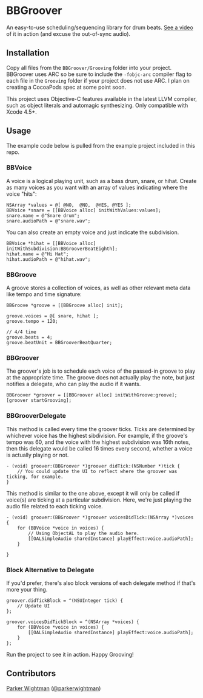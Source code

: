 # BBGroover

An easy-to-use scheduling/sequencing library for drum beats. [See a video](http://www.youtube.com/watch?v=gFfUUjgRQvE) of it in action (and excuse the out-of-sync audio).

## Installation

Copy all files from the `BBGroover/Grooving` folder into your project. BBGroover uses ARC so be sure to include the `-fobjc-arc` compiler flag to each file in the `Grooving` folder if your project does not use ARC. I plan on creating a CocoaPods spec at some point soon.

This project uses Objective-C features available in the latest LLVM compiler, such as object literals and automagic synthesizing. Only compatible with Xcode 4.5+.

## Usage

The example code below is pulled from the example project included in this repo.

### BBVoice

A voice is a logical playing unit, such as a bass drum, snare, or hihat. Create as many voices as you want with an array of values indicating where the voice "hits":

```
NSArray *values = @[ @NO,  @NO,  @YES, @YES ];
BBVoice *snare = [[BBVoice alloc] initWithValues:values];
snare.name = @"Snare drum";
snare.audioPath = @"snare.wav";
```

You can also create an empty voice and just indicate the subdivision.

```
BBVoice *hihat = [[BBVoice alloc] initWithSubdivision:BBGrooverBeatEighth];
hihat.name = @"Hi Hat";
hihat.audioPath = @"hihat.wav";
```

### BBGroove

A groove stores a collection of voices, as well as other relevant meta data like tempo and time signature:

```
BBGroove *groove = [[BBGroove alloc] init];

groove.voices = @[ snare, hihat ];
groove.tempo = 120;
    
// 4/4 time
groove.beats = 4;
groove.beatUnit = BBGrooverBeatQuarter;
```

### BBGroover

The groover's job is to schedule each voice of the passed-in groove to play at the appropriate time. The groove does not actually play the note, but just notifies a delegate, who can play the audio if it wants.

```
BBGroover *groover = [[BBGroover alloc] initWithGroove:groove];
[groover startGrooving];
```

### BBGrooverDelegate

This method is called every time the groover ticks. Ticks are determined by whichever voice has the highest sibdivision. For example, if the groove's tempo was 60, and the voice with the highest subdivision was 16th notes, then this delegate would be called 16 times every second, whether a voice is actually playing or not.

```
- (void) groover:(BBGroover *)groover didTick:(NSNumber *)tick {
    // You could update the UI to reflect where the groover was ticking, for example.
}
```

This method is similar to the one above, except it will only be called if voice(s) are ticking at a particular subdivision. Here, we're just playing the audio file related to each ticking voice.

```
- (void) groover:(BBGroover *)groover voicesDidTick:(NSArray *)voices {
    for (BBVoice *voice in voices) {
        // Using ObjectAL to play the audio here.
        [[OALSimpleAudio sharedInstance] playEffect:voice.audioPath];
    }
    
}
```

### Block Alternative to Delegate

If you'd prefer, there's also block versions of each delegate method if that's more your thing.

```
groover.didTickBlock = ^(NSUInteger tick) {
    // Update UI
};

groover.voicesDidTickBlock = ^(NSArray *voices) {
    for (BBVoice *voice in voices) {
        [[OALSimpleAudio sharedInstance] playEffect:voice.audioPath];
    }
};
```

Run the project to see it in action. Happy Grooving!

## Contributors

[Parker Wightman](https://github.com/pwightman) ([@parkerwightman](http://twitter.com/parkerwightman))  
